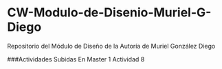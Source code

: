 # CW-Modulo-de-Disenio-Muriel-G-Diego
Repositorio del Módulo de Diseño de la Autoría de Muriel González Diego

###Actividades Subidas En Master
1 Actividad 8 
